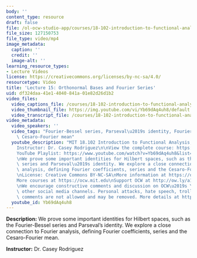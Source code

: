 ```yaml
---
body: ''
content_type: resource
draft: false
file: /ol-ocw-studio-app/courses/18-102-introduction-to-functional-analysis-spring-2021/18102-sp21-lecture-15_360p_16_9.mp4
file_size: 127150753
file_type: video/mp4
image_metadata:
  caption: ''
  credit: ''
  image-alt: ''
learning_resource_types:
- Lecture Videos
license: https://creativecommons.org/licenses/by-nc-sa/4.0/
resourcetype: Video
title: 'Lecture 15: Orthonormal Bases and Fourier Series'
uid: df324daa-41e1-4040-841a-01e82d26d1b2
video_files:
  video_captions_file: /courses/18-102-introduction-to-functional-analysis-spring-2021/1ApGMxDdxP1zuujMZj0IAUmAe7AJ0RjLY_transcript.webvtt
  video_thumbnail_file: https://img.youtube.com/vi/Yb69dAq4uh8/default.jpg
  video_transcript_file: /courses/18-102-introduction-to-functional-analysis-spring-2021/1ApGMxDdxP1zuujMZj0IAUmAe7AJ0RjLY_transcript.pdf
video_metadata:
  video_speakers: ''
  video_tags: "Fourier-Bessel series, Parseval\u2019s identity, Fourier analysis,\
    \ Cesaro-Fourier mean"
  youtube_description: "MIT 18.102 Introduction to Functional Analysis, Spring 2021\n\
    Instructor: Dr. Casey Rodriguez\n\nView the complete course: https://ocw.mit.edu/courses/18-102-introduction-to-functional-analysis-spring-2021/\n\
    YouTube Playlist: https://www.youtube.com/watch?v=Yb69dAq4uh8&list=PLUl4u3cNGP63micsJp_--fRAjZXPrQzW_&index=15\n\
    \nWe prove some important identities for Hilbert spaces, such as the Fourier-Bessel\
    \ series and Parseval\u2019s identity. We explore a close connection to Fourier\
    \ analysis, defining Fourier coefficients, series and the Cesaro-Fourier mean.\n\
    \nLicense: Creative Commons BY-NC-SA\nMore information at https://ocw.mit.edu/terms\n\
    More courses at https://ocw.mit.edu\nSupport OCW at http://ow.ly/a1If50zVRlQ\n\
    \nWe encourage constructive comments and discussion on OCW\u2019s YouTube and\
    \ other social media channels. Personal attacks, hate speech, trolling, and inappropriate\
    \ comments are not allowed and may be removed. More details at https://ocw.mit.edu/comments."
  youtube_id: Yb69dAq4uh8
---
```

**Description:** We prove some important identities for Hilbert spaces, such as the Fourier-Bessel series and Parseval’s identity. We explore a close connection to Fourier analysis, defining Fourier coefficients, series and the Cesaro-Fourier mean.

**Instructor:** Dr. Casey Rodriguez